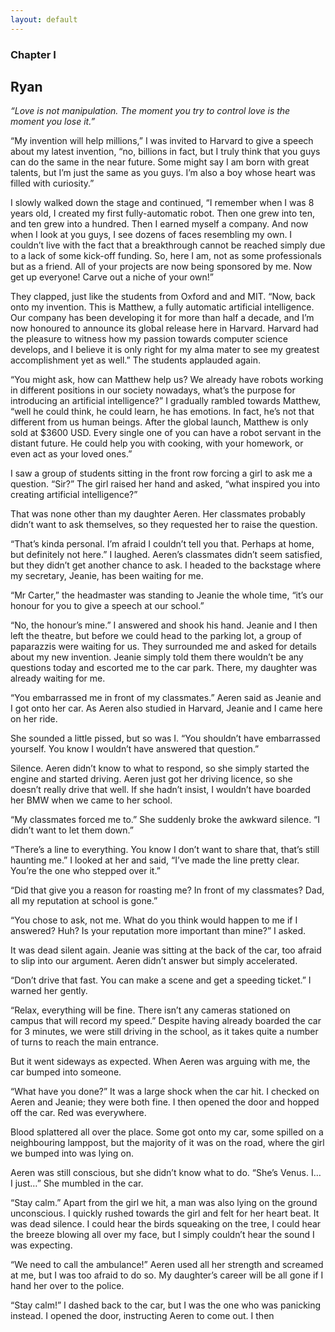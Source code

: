 ```yaml
---
layout: default
---
```



### Chapter I

## Ryan

_“Love is not manipulation. The moment you try to control love is the moment you lose it.”_

“My invention will help millions,” I was invited to Harvard to give a speech about my latest invention, “no, billions in fact, but I truly think that you guys can do the same in the near future. Some might say I am born with great talents, but I’m just the same as you guys. I’m also a boy whose heart was filled with curiosity.” 

I slowly walked down the stage and continued, “I remember when I was 8 years old, I created my first fully-automatic robot. Then one grew into ten, and ten grew into a hundred. Then I earned myself a company. And now when I look at you guys, I see dozens of faces resembling my own. I couldn’t live with the fact that a breakthrough cannot be reached simply due to a lack of some kick-off funding. So, here I am, not as some professionals but as a friend. All of your projects are now being sponsored by me. Now get up everyone! Carve out a niche of your own!”

They clapped, just like the students from Oxford and and MIT. “Now, back onto my invention. This is Matthew, a fully automatic artificial intelligence. Our company has been developing it for more than half a decade, and I’m now honoured to announce its global release here in Harvard. Harvard had the pleasure to witness how my passion towards computer science develops, and I believe it is only right for my alma mater to see my greatest accomplishment yet as well.” The students applauded again.

“You might ask, how can Matthew help us? We already have robots working in different positions in our society nowadays, what’s the purpose for introducing an artificial intelligence?” I gradually rambled towards Matthew, “well he could think, he could learn, he has emotions. In fact, he’s not that different from us human beings. After the global launch, Matthew is only sold at $3600 USD. Every single one of you can have a robot servant in the distant future. He could help you with cooking, with your homework, or even act as your loved ones.” 

I saw a group of students sitting in the front row forcing a girl to ask me a question. “Sir?” The girl raised her hand and asked, “what inspired you into creating artificial intelligence?”

That was none other than my daughter Aeren. Her classmates probably didn’t want to ask themselves, so they requested her to raise the question. 

“That’s kinda personal. I’m afraid I couldn’t tell you that. Perhaps at home, but definitely not here.” I laughed. Aeren’s classmates didn’t seem satisfied, but they didn’t get another chance to ask. I headed to the backstage where my secretary, Jeanie, has been waiting for me.

“Mr Carter,” the headmaster was standing to Jeanie the whole time, “it’s our honour for you to give a speech at our school.”

“No, the honour’s mine.” I answered and shook his hand. Jeanie and I then left the theatre, but before we could head to the parking lot, a group of paparazzis were waiting for us. They surrounded me and asked for details about my new invention. Jeanie simply told them there wouldn’t be any questions today and escorted me to the car park. There, my daughter was already waiting for me.

“You embarrassed me in front of my classmates.” Aeren said as Jeanie and I got onto her car. As Aeren also studied in Harvard, Jeanie and I came here on her ride.

She sounded a little pissed, but so was I. “You shouldn’t have embarrassed yourself. You know I wouldn’t have answered that question.”

Silence. Aeren didn’t know to what to respond, so she simply started the engine and started driving. Aeren just got her driving licence, so she doesn’t really drive that well. If she hadn’t insist, I wouldn’t have boarded her BMW when we came to her school. 

“My classmates forced me to.” She suddenly broke the awkward silence. “I didn’t want to let them down.”

“There’s a line to everything. You know I don’t want to share that, that’s still haunting me.” I looked at her and said, “I’ve made the line pretty clear. You’re the one who stepped over it.”

“Did that give you a reason for roasting me? In front of my classmates? Dad, all my reputation at school is gone.”

“You chose to ask, not me. What do you think would happen to me if I answered? Huh? Is your reputation more important than mine?” I asked. 

It was dead silent again. Jeanie was sitting at the back of the car, too afraid to slip into our argument. Aeren didn’t answer but simply accelerated.

“Don’t drive that fast. You can make a scene and get a speeding ticket.” I warned her gently.

“Relax, everything will be fine. There isn’t any cameras stationed on campus that will record my speed.” Despite having already boarded the car for 3 minutes, we were still driving in the school, as it takes quite a number of turns to reach the main entrance.

But it went sideways as expected. When Aeren was arguing with me, the car bumped into someone.

“What have you done?” It was a large shock when the car hit. I checked on Aeren and Jeanie; they were both fine. I then opened the door and hopped off the car. Red was everywhere.

Blood splattered all over the place. Some got onto my car, some spilled on a neighbouring lamppost, but the majority of it was on the road, where the girl we bumped into was lying on.

Aeren was still conscious, but she didn’t know what to do. “She’s Venus. I… I just…” She mumbled in the car.

“Stay calm.” Apart from the girl we hit, a man was also lying on the ground unconscious. I quickly rushed towards the girl and felt for her heart beat. It was dead silence. I could hear the birds squeaking on the tree, I could hear the breeze blowing all over my face, but I simply couldn’t hear the sound I was expecting.

“We need to call the ambulance!” Aeren used all her strength and screamed at me, but I was too afraid to do so. My daughter’s career will be all gone if I hand her over to the police.

“Stay calm!” I dashed back to the car, but I was the one who was panicking instead. I opened the door, instructing Aeren to come out. I then
